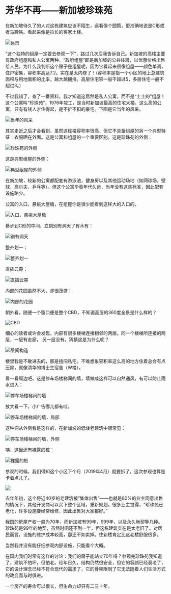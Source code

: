 # 芳华不再——新加坡珍珠苑

在新加坡待久了的人对这栋建筑应该不陌生，远看像个圆筒，更准确地说是C形或者马蹄铁。看起来像是拉长的客家土楼。  

![远景](./pics/pic1.png)

“这个独特的组屋一定要去参观一下”，路过几次后我告诉自己。新加坡的高楼主要有政府组屋和私人公寓两种，“政府组屋”即是新加坡的公共住房，以优惠价格出售给人民。为什么我判断这个房子是组屋呢，因为它看起来很像组屋——颜色单调，住户密集，容积率高达7.2。实在是太内卷了！(容积率是指一个小区的地上总建筑面积与用地面积的比率，越大越拥挤。高层住宅容一般不超过5，多层住宅一般不超过3。)  

不过我错了，查了一番资料，我才知道这居然是私人公寓，而不是“土土的”组屋！这个公寓叫“珍珠苑”，1976年竣工，是当时新加坡最高的住宅大楼。这么高的公寓，只有有钱人才住得起，是不折不扣的豪宅。下图是它当年的风采。  

![当年的风采](./pics/pic2.jpg)

其实走近之后才会看到，虽然这栋楼容积率很高，但它不具备组屋的另一个典型特征：衣服晒在外面。这是公寓和组屋的一个重要区别。这是珍珠苑的外侧：

![珍珠苑的外侧](./pics/pic3.png)

这是典型组屋的外侧：

![典型组屋的外侧](./pics/pic4.png)

在新加坡，较新的公寓都配套有游泳池，健身房以及其他运动场地（如网球场，壁球，高尔夫，乒乓等）。但这个公寓毕竟年代久远，当年没有这些标准，因此配套设施略少。  

公寓的入口，悬挑大屋檐，在组屋你是很少能看到这样大的入口的。

![入口，悬挑大屋檐](./pics/pic5.png)

移步到C形的中间，立刻别有洞天了有木有：

![别有洞天](./pics/pic6.png)

整齐划一：

![整齐划一](./pics/pic7.png)

直插云霄：

![直插云霄](./pics/pic8.png)

内部的花园虽然不大，却很茂盛：

![内部的花园](./pics/pic9.png)

朝外看，随便一个窗口便是整个CBD，不知道高层的360度全景是什么样的？

![CBD](./pics/pic10.png)

细心的读者或许会发现，内部有很多楼梯连接相邻的两层。同一个楼梯所连接的两层，一层有走廊， 另一层没有。猜猜这是为什么呢？

![层间构造](./pics/pic11.png)

楼里我是不敢进去的，那是擅闯私宅。不难想象容积率这么高的地方住着总会有点压抑，就像清华的博士生宿舍（W楼）。

看一看周边吧。这是停车场楼梯间的墙，墙做成这样可以自然通风，有可以防止雨水进入：

![停车场楼梯间的墙](./pics/pic12.png)

放大看一下，小广告哪儿都有哇。

![停车场楼梯间的墙，局部](./pics/pic13.png)

这种洞从外侧看是这样的，在新加坡的低矮老建筑中很常见：

![停车场楼梯间的墙，外侧](./pics/pic14.png)

咦，这里还有裸露的桩：

![裸露的桩](./pics/pic15.png)

参观的时候，我们得知这个小区下个月（2019年4月）就要拆了。这次参观也算是卡着点儿了。

![](./pics/pic16.png)

去年年初，这个将近40岁的老建筑被“集体出售”——也就是80%的业主同意出售的情况下，其他开发商可以买下整个区域，重新规划。很多业主觉得，“珍珠苑已老化，许多设施要经常维修，因此出售对大家都好。”

我国的房屋产权一般为70年，而新加坡有99年，999年，以及永久地契等几种。珍珠苑是99年的地契，虽然时间还不到一半，但这栋建筑实在是太老旧了。对居民而言，设施的维护成本较高，那还不如卖掉。住新楼肯定比这老楼舒服很多。

当然我并没有能仔细参观内部设施，只能看个大概。

在国内我们时常有这样的讨论：我们的房子能站立70年吗？参观完珍珠苑我知道了，建筑不怕坏，但怕老。经年日久，结构仍然很安全，但它的容颜已经衰老了，它的设计理念已经不符合现代的需求了，它的骨架限制了它无法随着人们生活方式的改变而与时俱进。

一个房产的寿命可以很长，但生命力却只有二三十年。